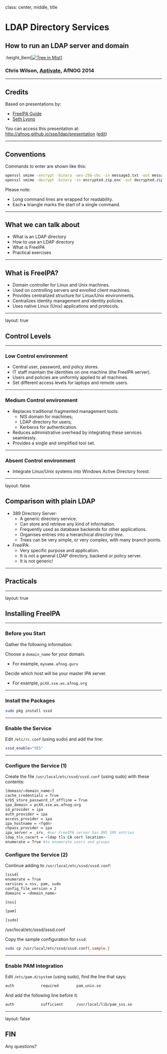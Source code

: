 class: center, middle, title

# LDAP Directory Services

## How to run an LDAP server and domain

.height_8em[[![Tree in Mist](https://farm8.staticflickr.com/7095/7230738190_3c6f7146e6_b.jpg)](https://www.flickr.com/photos/matthewpaulson/7230738190)]

### Chris Wilson, [Aptivate](http://www.aptivate.org/), AfNOG 2014

---

## Credits

Based on presentations by:

* [FreeIPA Guide](http://docs.fedoraproject.org/en-US/Fedora/15/html/FreeIPA_Guide/index.html)
* [Seth Lyons](https://forums.freebsd.org/viewtopic.php?f=39&t=46526)

You can access this presentation at: http://afnog.github.io/sse/ldap/presentation
([edit](https://github.com/afnog/sse/ldap/presentation.md))

---

## Conventions

Commands to enter are shown like this:

```sh
openssl smime -encrypt -binary -aes-256-cbc -in message3.txt -out message3.txt.enc yourpartner.crt.pem
openssl smime -decrypt -binary -in encrypted.zip.enc -out decrypted.zip -inkey private.key -passin pass:your_password
```

Please note:

* Long command lines are wrapped for readability.
* Each &#9656; triangle marks the start of a single command.

---

## What we can talk about

* What is an LDAP directory
* How to use an LDAP directory
* What is FreeIPA
* Practical exercises

---

## What is FreeIPA?

* Domain controller for Linux and Unix machines.
* Used on controlling servers and enrolled client machines.
* Provides centralized structure for Linux/Unix environments.
* Centralizes identity management and identity policies.
* Uses native Linux (Unix) applications and protocols.

---
layout: true
## Control Levels
---

### Low Control environment

* Central user, password, and policy stores.
* IT staff maintain the identities on one machine (the FreeIPA server).
* Users and policies are uniformly applied to all machines.
* Set different access levels for laptops and remote users.

---

### Medium Control environment

* Replaces traditional fragmented management tools:
  * NIS domain for machines;
  * LDAP directory for users;
  * Kerberos for authentication.
* Reduces administrative overhead by integrating these services seamlessly.
* Provides a single and simplified tool set.

---

### Absent Control environment

* Integrate Linux/Unix systems into Windows Active Directory forest.

---
layout: false
## Comparison with plain LDAP

* 389 Directory Server:
  * A generic directory service.
  * Can store and retrieve any kind of information.
  * Frequently used as database backends for other applications.
  * Organises entries into a hierarchical *directory tree*.
  * Trees can be very simple, or very complex, with many branch points.
* FreeIPA:
  * Very specific purpose and application.
  * It is not a general LDAP directory, backend or policy server.
  * It is not generic!

---

## Practicals

---
layout: true
## Installing FreeIPA
---

### Before you Start

Gather the following information:

Choose a `domain_name` for your domain.
* For example, `myname.afnog.guru`

Decide which host will be your master IPA server.
* For example, `pcXX.sse.ws.afnog.org`

---

### Install the Packages

```sh
sudo pkg install sssd
```

---

### Enable the Service

Edit `/etc/rc.conf` (using sudo) and add the line:

```sh
sssd_enable="YES"
```

---

### Configure the Service (1)

Create the file `/usr/local/etc/sssd/sssd.conf` (using sudo) with these contents:

```sh
[domain/<domain_name>]
cache_credentials = True
krb5_store_password_if_offline = True
ipa_domain = pcXX.sse.ws.afnog.org
id_provider = ipa
auth_provider = ipa
access_provider = ipa
ipa_hostname = <fqdn>
chpass_provider = ipa
ipa_server = _srv_ #our FreeIPA server has DNS SRV entries
ldap_tls_cacert = <ldap tls CA cert location>
enumerate = True #to enumerate users and groups
```

### Configure the Service (2)

Continue adding to `/usr/local/etc/sssd/sssd.conf`:

```sh
[sssd]
enumerate = True
services = nss, pam, sudo
config_file_version = 2
domains = <domain_name>

[nss]

[pam]

[sudo]
```

/usr/local/etc/sssd/sssd.conf


Copy the sample configuration for `sssd`:

```sh
sudo cp /usr/local/etc/sssd/sssd.conf{.sample,}
```

---

### Enable PAM Integration

Edit `/etc/pam.d/system` (using sudo), find the line that says:

```sh
auth            required        pam_unix.so
```

And add the following line before it:

```sh
auth            sufficient      /usr/local/lib/pam_sss.so
```

---
layout: false

## FIN

Any questions?
